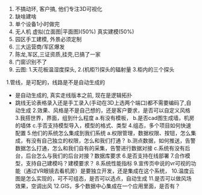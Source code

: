 1. 不搞动环, 客户搞, 他们专注3D可视化
2. 缺啥建啥
3. 单个设备1小时做完
4. 无人机   虚拟(立面图|平面图)(50%)     真实建模(50%)
5. 园区手工建模, 外景必须定制
6. 三大运营商/军区爆发
7. 陈龙,军区,三证资质,挂壳,已搞了一家
8. 门窗识别不了
9. 云图: 1.天花板温湿度探头,    2.(机柜?)探头的辐射量    3.柜内的三个探头

1.管线，是可配的，线路是不是自动生成的
- 是自动生成的, 真实走线版本之前, 现在是逻辑拓扑
- 跳线无论表格录入还是手工录入(手动在3D上选两个端口)都不需要编码了,自动生成
2.效果、风格是不是自己想的，还是客户要求，是否可以自定义风格
3.我搭世界，界面，组到什么程度
a.有没有模板，
b.是否cad图生成墙，机房的墙体
c.手否支持模型导入，模型的格式、类型
4.组态，多个项目如何快速配置
5.他们的系统怎么集成到我们系统
a.权限管理，数据权限、按钮，怎么集成，有没有自己独立的权限，怎么和我们打通？
b.测点数据，如何推送，告警数据怎么打通，怎么和我们自有的采集，告警进行数据对接
c.系统有没有后台，后台怎么与我们的后台对接？数据库要求
6.是否支持在线部署
7.合作模型，支持自己建模吗？建模要求？
8.系统性能指标
9.宣传页中说的vr可视的功能（通过VR眼镜去看机房）是要独立开发，还是集成在这个系统，
10.温度云图是怎么实现的，可不可组态，是否可以选点，自动生成
11.是否可以做风场效果，空调出风
12.GIS，多个数据中心集成在一个应用里面，是否有？